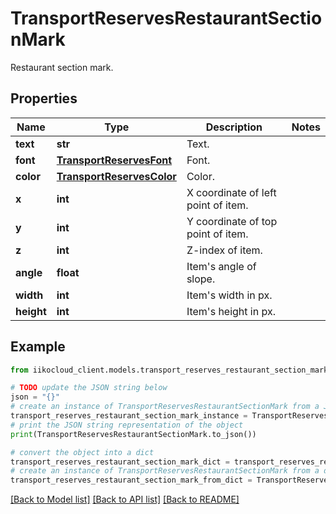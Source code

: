 # TransportReservesRestaurantSectionMark

Restaurant section mark.

## Properties

Name | Type | Description | Notes
------------ | ------------- | ------------- | -------------
**text** | **str** | Text. | 
**font** | [**TransportReservesFont**](TransportReservesFont.md) | Font. | 
**color** | [**TransportReservesColor**](TransportReservesColor.md) | Color. | 
**x** | **int** | X coordinate of left point of item. | 
**y** | **int** | Y coordinate of top point of item. | 
**z** | **int** | Z-index of item. | 
**angle** | **float** | Item&#39;s angle of slope. | 
**width** | **int** | Item&#39;s width in px. | 
**height** | **int** | Item&#39;s height in px. | 

## Example

```python
from iikocloud_client.models.transport_reserves_restaurant_section_mark import TransportReservesRestaurantSectionMark

# TODO update the JSON string below
json = "{}"
# create an instance of TransportReservesRestaurantSectionMark from a JSON string
transport_reserves_restaurant_section_mark_instance = TransportReservesRestaurantSectionMark.from_json(json)
# print the JSON string representation of the object
print(TransportReservesRestaurantSectionMark.to_json())

# convert the object into a dict
transport_reserves_restaurant_section_mark_dict = transport_reserves_restaurant_section_mark_instance.to_dict()
# create an instance of TransportReservesRestaurantSectionMark from a dict
transport_reserves_restaurant_section_mark_from_dict = TransportReservesRestaurantSectionMark.from_dict(transport_reserves_restaurant_section_mark_dict)
```
[[Back to Model list]](../README.md#documentation-for-models) [[Back to API list]](../README.md#documentation-for-api-endpoints) [[Back to README]](../README.md)


